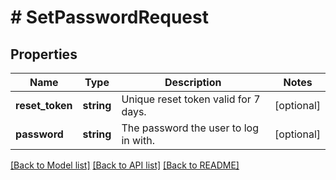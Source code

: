 # # SetPasswordRequest

## Properties

Name | Type | Description | Notes
------------ | ------------- | ------------- | -------------
**reset_token** | **string** | Unique reset token valid for 7 days. | [optional]
**password** | **string** | The password the user to log in with. | [optional]

[[Back to Model list]](../../README.md#models) [[Back to API list]](../../README.md#endpoints) [[Back to README]](../../README.md)
